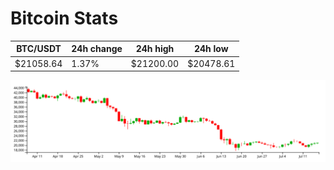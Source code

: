 # Bitcoin Stats

BTC/USDT|24h change|24h high|24h low|
|---|---|---|---|
|$21058.64|1.37%|$21200.00|$20478.61|

<img src="./chart.svg">
